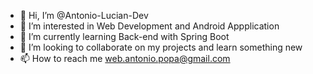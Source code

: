 - 👋 Hi, I’m @Antonio-Lucian-Dev
- 👀 I’m interested in Web Development and Android Appplication
- 🌱 I’m currently learning Back-end with Spring Boot
- 💞️ I’m looking to collaborate on my projects and learn something new
- 📫 How to reach me web.antonio.popa@gmail.com

<!---
Antonio-Lucian-Dev/Antonio-Lucian-Dev is a ✨ special ✨ repository because its `README.md` (this file) appears on your GitHub profile.
You can click the Preview link to take a look at your changes.
--->
